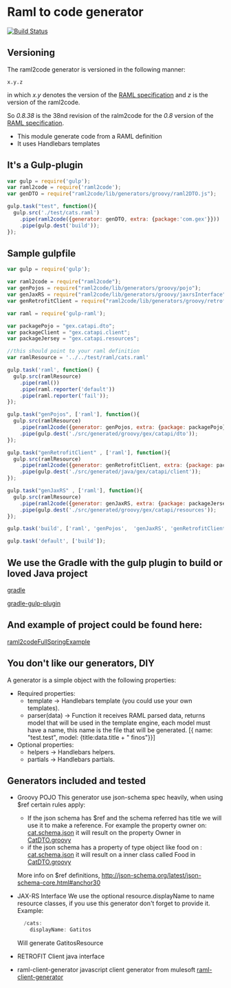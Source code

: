 # Raml to code generator

[![Build Status](https://img.shields.io/travis/gextech/raml2code/master.svg?style=flat)](https://travis-ci.org/gextech/raml2code)

## Versioning

The raml2code generator is versioned in the following manner:

```
x.y.z
```

in which *x.y* denotes the version of the [RAML specification](http://raml.org/spec.html)
and *z* is the version of the raml2code.

So *0.8.38* is the 38nd revision of the ralm2code for the *0.8* version
of the [RAML specification](http://raml.org/spec.html).

  * This module generate code from a RAML definition
  * It uses Handlebars templates

## It's a Gulp-plugin
```js
var gulp = require('gulp');
var raml2code = require('raml2code');
var genDTO = require("raml2code/lib/generators/groovy/raml2DTO.js");

gulp.task("test", function(){
  gulp.src('./test/cats.raml')
    .pipe(raml2code({generator: genDTO, extra: {package:'com.gex'}}))
    .pipe(gulp.dest('build'));
});

```

## Sample gulpfile

```js
var gulp = require('gulp');

var raml2code = require("raml2code");
var genPojos = require("raml2code/lib/generators/groovy/pojo");
var genJaxRS = require("raml2code/lib/generators/groovy/jaxrsInterface");
var genRetrofitClient = require("raml2code/lib/generators/groovy/retrofitClient");

var raml = require('gulp-raml');

var packagePojo = "gex.catapi.dto";
var packageClient = "gex.catapi.client";
var packageJersey = "gex.catapi.resources";

//this should point to your raml definition
var ramlResource = '../../test/raml/cats.raml'

gulp.task('raml', function() {
  gulp.src(ramlResource)
    .pipe(raml())
    .pipe(raml.reporter('default'))
    .pipe(raml.reporter('fail'));
});

gulp.task("genPojos", ['raml'], function(){
  gulp.src(ramlResource)
    .pipe(raml2code({generator: genPojos, extra: {package: packagePojo}}))
    .pipe(gulp.dest('./src/generated/groovy/gex/catapi/dto'));
});

gulp.task("genRetrofitClient" , ['raml'], function(){
  gulp.src(ramlResource)
    .pipe(raml2code({generator: genRetrofitClient, extra: {package: packageClient, importPojos: packagePojo}}))
    .pipe(gulp.dest('./src/generated/java/gex/catapi/client'));
});

gulp.task("genJaxRS" , ['raml'], function(){
  gulp.src(ramlResource)
    .pipe(raml2code({generator: genJaxRS, extra: {package: packageJersey, importPojos: packagePojo}}))
    .pipe(gulp.dest('./src/generated/groovy/gex/catapi/resources'));
});

gulp.task('build', ['raml', 'genPojos',  'genJaxRS', 'genRetrofitClient']);

gulp.task('default', ['build']);

```

## We use the Gradle with the gulp plugin to build or loved Java project
[gradle](https://www.gradle.org/)

[gradle-gulp-plugin](https://github.com/filipblondeel/gradle-gulp-plugin)

## And example of project could be found here:
[raml2codeFullSpringExample](https://github.com/atomsfat/raml2codeFullSpringExample)

  
## You don't like our generators, DIY

A generator is a simple object with the following properties:

 * Required properties:
    * template -> Handlebars template (you could use your own templates).
    * parser(data) -> Function it receives RAML parsed data, returns model that will be used in the
     template engine, each model must have a name, this name is the file that will be generated.
    [{ name: "test.test", model: {title:data.title + " finos"}}]
 * Optional properties:
    * helpers -> Handlebars helpers.  
    * partials -> Handlebars partials. 


## Generators included and tested
  * Groovy POJO
    This generator use json-schema spec heavily, when using $ref certain rules apply:
      * If the json schema has $ref and the schema referred has title we will use it to make a reference. For
       example the property owner on:
         [cat.schema.json](src/test/raml/cat.schema.json)
       it will result on the property Owner in [CatDTO.groovy](src/test/examples/CatDTO.groovy)
      * if the json schema has a property of type object like food on :
        [cat.schema.json](src/test/raml/cat.schema.json)
       it will result on a inner class called Food in [CatDTO.groovy](src/test/examples/CatDTO.groovy)

    More info on $ref definitions, http://json-schema.org/latest/json-schema-core.html#anchor30
  * JAX-RS Interface
      We use the optional resource.displayName to name resource classes, if you use this generator don't forget to provide it.
      Example:
      ```groovy
        /cats:
          displayName: Gatitos
      ```
      Will generate GatitosResource

  * RETROFIT Client java interface
  * raml-client-generator javascript client generator from mulesoft
    [raml-client-generator](https://github.com/mulesoft/raml-client-generator)

    




